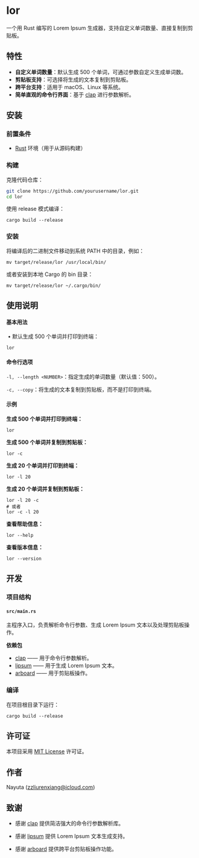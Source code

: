 # lor

一个用 Rust 编写的 Lorem Ipsum 生成器，支持自定义单词数量、直接复制到剪贴板。

## 特性

- **自定义单词数量**：默认生成 500 个单词，可通过参数自定义生成单词数。
- **剪贴板支持**：可选择将生成的文本复制到剪贴板。
- **跨平台支持**：适用于 macOS、Linux 等系统。
- **简单直观的命令行界面**：基于 [clap](https://crates.io/crates/clap) 进行参数解析。

## 安装

### 前置条件

- [Rust](https://www.rust-lang.org/) 环境（用于从源码构建）

### 构建

克隆代码仓库：

```bash
git clone https://github.com/yourusername/lor.git
cd lor
```

使用 release 模式编译：

```
cargo build --release
```

### 安装

将编译后的二进制文件移动到系统 PATH 中的目录，例如：

```
mv target/release/lor /usr/local/bin/
```

或者安装到本地 Cargo 的 bin 目录：

```
mv target/release/lor ~/.cargo/bin/
```

## 使用说明

#### 基本用法

​	•	默认生成 500 个单词并打印到终端：

```
lor
```

#### 命令行选项

`-l, --length <NUMBER>`：指定生成的单词数量（默认值：500）。

`-c, --copy`：将生成的文本复制到剪贴板，而不是打印到终端。

#### 示例

**生成 500 个单词并打印到终端：**

```
lor
```

**生成 500 个单词并复制到剪贴板：**

```
lor -c
```

**生成 20 个单词并打印到终端：**

```
lor -l 20
```

**生成 20 个单词并复制到剪贴板：**

```
lor -l 20 -c
# 或者
lor -c -l 20
```

**查看帮助信息：**

```
lor --help
```

**查看版本信息：**

```
lor --version
```

## 开发

### 项目结构

#### `src/main.rs`

主程序入口，负责解析命令行参数、生成 Lorem Ipsum 文本以及处理剪贴板操作。

**依赖包**

- [clap](https://crates.io/crates/clap) —— 用于命令行参数解析。
- [lipsum](https://crates.io/crates/lipsum) —— 用于生成 Lorem Ipsum 文本。
- [arboard](https://crates.io/crates/arboard) —— 用于剪贴板操作。

### 编译

在项目根目录下运行：

```
cargo build --release
```

## 许可证

本项目采用 [MIT License](LICENSE) 许可证。

## 作者

Nayuta ([zzliurenxiang@icloud.com](mailto:zzliurenxiang@icloud.com))

## 致谢

- 感谢 [clap](https://crates.io/crates/clap) 提供简洁强大的命令行参数解析库。

- 感谢 [lipsum](https://crates.io/crates/lipsum) 提供 Lorem Ipsum 文本生成支持。

- 感谢 [arboard](https://crates.io/crates/arboard) 提供跨平台剪贴板操作功能。